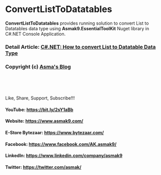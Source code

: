 # ConvertListToDatatables
**ConvertListToDatatables** provides running solution to convert List to Datatables data type using **Asmak9.EssentialToolKit** Nuget library in C#.NET Console Application.

### Detail Article: [C#.NET: How to convert List to Datatable Data Type](https://bit.ly/2ItRtFy)

### Copyright (c) [Asma's Blog](https://www.asmak9.com/)

<br/>
<br/>
<br/>

Like, Share, Support, Subscribe!!!

#### YouTube: https://bit.ly/2sY1aBb 

#### Website: https://www.asmak9.com/

#### E-Store Bytezaar: https://www.bytezaar.com/

#### Facebook: https://www.facebook.com/AK.asmak9/

#### LinkedIn: https://www.linkedin.com/company/asmak9

#### Twitter: https://twitter.com/asmak/
